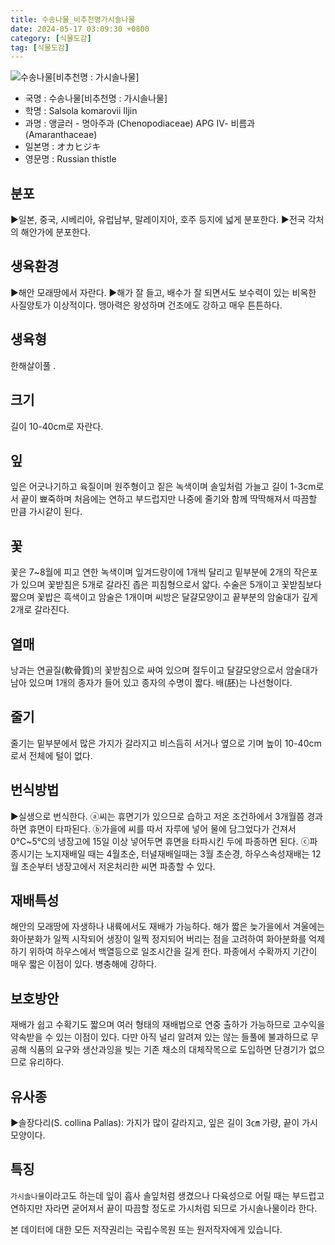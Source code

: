 ```yaml
---
title: 수송나물_비추천명가시솔나물
date: 2024-05-17 03:09:30 +0800
category: [식물도감]
tag: [식물도감]
---
```




![수송나물[비추천명 : 가시솔나물]](/fileUpload/plants/basic/Chenopodiaceae/Salsola/15528/1_th2.JPG)
- 국명 : 수송나물[비추천명 : 가시솔나물]
- 학명 : Salsola komarovii Iljin
- 과명 : 앵글러 - 명아주과 (Chenopodiaceae) APG Ⅳ- 비름과 (Amaranthaceae)
- 일본명 : オカヒジキ
- 영문명 : Russian thistle


## 분포
▶일본, 중국, 시베리아, 유럽남부, 말레이지아, 호주 등지에 넓게 분포한다.▶전국 각처의 해안가에 분포한다.
## 생육환경
▶해안 모래땅에서 자란다. ▶해가 잘 들고, 배수가 잘 되면서도 보수력이 있는 비옥한 사질양토가 이상적이다. 맹아력은 왕성하며 건조에도 강하고 매우 튼튼하다.
## 생육형
한해살이풀 .
## 크기
길이 10-40cm로 자란다.
## 잎
잎은 어긋나기하고 육질이며 원주형이고 짙은 녹색이며 솔잎처럼 가늘고 길이 1-3cm로서 끝이 뾰죽하며 처음에는 연하고 부드럽지만 나중에 줄기와 함께 딱딱해져서 따끔할 만큼 가시같이 된다.
## 꽃
꽃은 7~8월에 피고 연한 녹색이며 잎겨드랑이에 1개씩 달리고 밑부분에 2개의 작은포 가 있으며 꽃받침은 5개로 갈라진 좁은 피침형으로서 얇다. 수술은 5개이고 꽃받침보다 짧으며 꽃밥은 흑색이고 암술은 1개이며 씨방은 달걀모양이고 끝부분의 암술대가 깊게 2개로 갈라진다.
## 열매
낭과는 연골질(軟骨質)의 꽃받침으로 싸여 있으며 절두이고 달걀모양으로서 암술대가 남아 있으며 1개의 종자가 들어 있고 종자의 수명이 짧다. 배(胚)는 나선형이다.
## 줄기
줄기는 밑부분에서 많은 가지가 갈라지고 비스듬히 서거나 옆으로 기며 높이 10-40cm로서 전체에 털이 없다.
## 번식방법
▶실생으로 번식한다. ⓐ씨는 휴면기가 있으므로 습하고 저온 조건하에서 3개월쯤 경과하면 휴면이 타파된다. ⓑ가을에 씨를 따서 자루에 넣어 물에 담그었다가 건져서 0℃~5℃의 냉장고에 15일 이상 넣어두면 휴면을 타파시킨 두에 파종하면 된다. ⓒ파종시기는 노지재배일 때는 4월초순, 터널재배일때는 3월 초순경, 하우스속성재배는 12월 초순부터 냉장고에서 저온처리한 씨면 파종할 수 있다.
## 재배특성
해안의 모래땅에 자생하나 내륙에서도 재배가 가능하다. 해가 짧은 늦가을에서 겨울에는 화아분화가 일찍 시작되어 생장이 일찍 정지되어 버리는 점을 고려하여 화아분화를 억제하기 위하여 하우스에서 백열등으로 일조시간을 길게 한다. 파종에서 수확까지 기간이 매우 짧은 이점이 있다. 병충해에 강하다.
## 보호방안
재배가 쉽고 수확기도 짧으며 여러 형태의 재배법으로 연중 출하가 가능하므로 고수익을 약속받을 수 있는 이점이 있다. 다만 아직 널리 알려져 있는 않는 들풀에 불과하므로 무공해 식품의 요구와 생산과잉을 빚는 기존 채소의 대체작목으로 도입하면 단경기가 없으므로 유리하다.
## 유사종
▶솔장다리(S. collina Pallas): 가지가 많이 갈라지고, 잎은 길이 3㎝ 가량, 끝이 가시 모양이다.
## 특징
`가시솔나물`이라고도 하는데 잎이 흡사 솔잎처럼 생겼으나 다육성으로 어릴 때는 부드럽고 연하지만 자라면 굳어져서 끝이 따끔할 정도로 가시처럼 되므로 가시솔나물이라 한다.






본 데이터에 대한 모든 저작권리는 국립수목원 또는 원저작자에게 있습니다.

